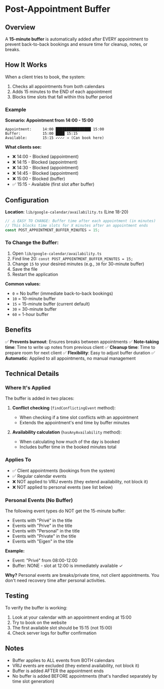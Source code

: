 # Post-Appointment Buffer

## Overview
A **15-minute buffer** is automatically added after EVERY appointment to prevent back-to-back bookings and ensure time for cleanup, notes, or breaks.

## How It Works

When a client tries to book, the system:
1. Checks all appointments from both calendars
2. Adds 15 minutes to the END of each appointment
3. Blocks time slots that fall within this buffer period

### Example

**Scenario: Appointment from 14:00 - 15:00**

```
Appointment:     14:00 ████████████████ 15:00
Buffer:          15:00 ████ 15:15
Available:       15:15 ✓✓✓✓ → (Can book here)
```

**What clients see:**
- ❌ 14:00 - Blocked (appointment)
- ❌ 14:15 - Blocked (appointment)
- ❌ 14:30 - Blocked (appointment) 
- ❌ 14:45 - Blocked (appointment)
- ❌ 15:00 - Blocked (buffer)
- ✅ 15:15 - Available (first slot after buffer)

## Configuration

**Location**: `lib/google-calendar/availability.ts` (Line 18-20)

```typescript
// ⚠️ EASY TO CHANGE: Buffer time after each appointment (in minutes)
// This blocks time slots for X minutes after an appointment ends
const POST_APPOINTMENT_BUFFER_MINUTES = 15;
```

### To Change the Buffer:

1. Open `lib/google-calendar/availability.ts`
2. Find line 20: `const POST_APPOINTMENT_BUFFER_MINUTES = 15;`
3. Change `15` to your desired minutes (e.g., `30` for 30-minute buffer)
4. Save the file
5. Restart the application

**Common values:**
- `0` = No buffer (immediate back-to-back bookings)
- `10` = 10-minute buffer
- `15` = 15-minute buffer (current default)
- `30` = 30-minute buffer
- `60` = 1-hour buffer

## Benefits

✅ **Prevents burnout**: Ensures breaks between appointments
✅ **Note-taking time**: Time to write up notes from previous client
✅ **Cleanup time**: Time to prepare room for next client
✅ **Flexibility**: Easy to adjust buffer duration
✅ **Automatic**: Applied to all appointments, no manual management

## Technical Details

### Where It's Applied

The buffer is added in two places:

1. **Conflict checking** (`findConflictingEvent` method):
   - When checking if a time slot conflicts with an appointment
   - Extends the appointment's end time by buffer minutes

2. **Availability calculation** (`hasAnyAvailability` method):
   - When calculating how much of the day is booked
   - Includes buffer time in the booked minutes total

### Applies To

- ✅ Client appointments (bookings from the system)
- ✅ Regular calendar events
- ❌ NOT applied to VRIJ events (they extend availability, not block it)
- ❌ NOT applied to personal events (see list below)

### Personal Events (No Buffer)

The following event types do NOT get the 15-minute buffer:
- Events with "Privé" in the title
- Events with "Prive" in the title  
- Events with "Personal" in the title
- Events with "Private" in the title
- Events with "Eigen" in the title

**Example:**
- Event: "Privé" from 08:00-12:00
- Buffer: NONE - slot at 12:00 is immediately available ✓

**Why?** Personal events are breaks/private time, not client appointments. You don't need recovery time after personal activities.

## Testing

To verify the buffer is working:

1. Look at your calendar with an appointment ending at 15:00
2. Try to book on the website
3. The first available slot should be 15:15 (not 15:00)
4. Check server logs for buffer confirmation

## Notes

- Buffer applies to ALL events from BOTH calendars
- VRIJ events are excluded (they extend availability, not block it)
- Buffer is added AFTER the appointment ends
- No buffer is added BEFORE appointments (that's handled separately by time slot generation)
